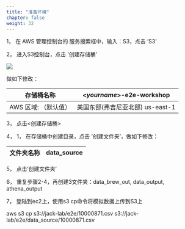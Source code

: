 ```yaml
---
title: "准备环境"
chapter: false
weight: 32
---
```


1， 在 AWS 管理控制台的 服务搜索框中，输入：S3，点击 ’S3’

2， 进入S3控制台，点击 ’创建存储桶’

![](/images/LakeHouse/3_0_1_CreateS3Bucket.png)

做如下修改：

| 存储桶名称           | <***yourname***>-e2e-workshop        |
| -------------------- | -------------------------------- |
| AWS 区域: （默认值） | 美国东部(弗吉尼亚北部) us-east-1 |

3， 点击<创建存储桶>

4， 1， 在存储桶中创建目录，点击 ’创建文件夹’，做如下修改：

| 文件夹名称 | data_source |
| ---------- | ----------- |

5， 点击’创建文件夹’

6， 重复步骤2-4，再创建3文件夹：data_brew_out, data_output, athena_output

7， 登陆到ec2上，使用s3 cp命令将模拟数据上传到S3上

aws s3 cp s3://jack-lab/e2e/10000871.csv s3://jack-lab/e2e/data_source/10000871.csv

